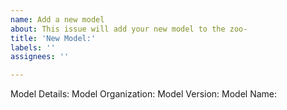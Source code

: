 ```yaml
---
name: Add a new model
about: This issue will add your new model to the zoo-
title: 'New Model:'
labels: ''
assignees: ''

---
```


Model Details:
  Model Organization:
  Model Version:
  Model Name:
